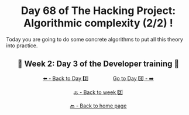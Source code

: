 <h1 align="center">Day 68 of The Hacking Project: Algorithmic complexity (2/2) !</h1>

Today you are going to do some concrete algorithms to put all this theory into practice.

<h2 align="center">🎉 Week 2: Day 3 of the Developer training 🎉</h2>

<div align="center">
  
  [⬅️ - Back to Day 2️⃣](https://github.com/BenjaminCharmes/THP_Developer/tree/main/Week_2/Day_2)
  &nbsp;&nbsp;&nbsp;&nbsp;&nbsp;&nbsp;&nbsp;&nbsp;&nbsp;&nbsp;&nbsp;&nbsp;&nbsp;&nbsp;&nbsp;
  [Go to Day 4️⃣ - ➡️](https://github.com/BenjaminCharmes/THP_Developer/tree/main/Week_2/Day_4)

</div>

<div align="center">

  [🔙 - Back to week 2️⃣](https://github.com/BenjaminCharmes/THP_Developer/tree/main/Week_2)

  [🔙 - Back to home page](https://github.com/BenjaminCharmes/THP_Developer)

</div>
